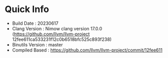 # Quick Info
* Build Date : 20230617
* Clang Version : Nimow clang version 17.0.0 (https://github.com/llvm/llvm-project 12fee611ca533231f12c0b6518bfc525c893f238)
* Binutils Version : master
* Compiled Based : https://github.com/llvm/llvm-project/commit/12fee611


